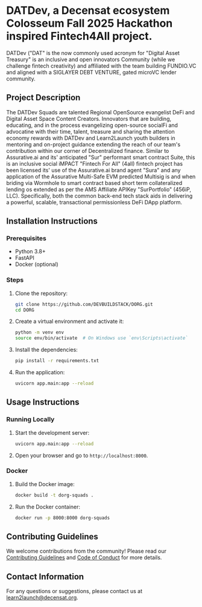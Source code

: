 # DATDev, a Decensat ecosystem Colosseum Fall 2025 Hackathon inspired Fintech4All project.

DATDev ("DAT" is the now commonly used acronym for "Digital Asset Treasury" is an inclusive and open innovators Community (while we challenge fintech creativity) and affiliated with the team building FUNDIO.VC and aligned with a SIGLAYER DEBT VENTURE, gated microVC lender community.

## Project Description

The DATDev Squads are talented Regional OpenSource evangelist DeFi and Digital Asset Space Content Creators. Innovators that are building, educating, and in the process evangelizing open-source socialFi and advocatine with their time, talent, treasure and sharing the attention economy rewards with DATDev and Learn2Launch youth builders in mentoring and on-project guidance extending the reach of our team's contribution within our corner of Decentralized finance. Similar to Assurative.ai and its' anticipated "Sur" performant smart contract Suite, this is an inclusive social iMPACT "Fintech For All" (4all) fintech project has been licensed its' use of the Assurative.ai brand agent "Sura" and any application of the Assurative Multi-Safe EVM predicted Multisig is and when briding via Wormhole to smart contract based short term collateralized lending os extended as per the AMS Affiliate APIKey  "SurPortfolio" (456iP, LLC). Specifically, both the common back-end tech stack aids in delivering a powerful, scalable, transactional permissionless  DeFi DApp platform.
 
## Installation Instructions

### Prerequisites

- Python 3.8+
- FastAPI
- Docker (optional)

### Steps

1. Clone the repository:
   ```sh
   git clone https://github.com/DEVBUILDSTACK/DORG.git
   cd DORG
   ```

2. Create a virtual environment and activate it:
   ```sh
   python -m venv env
   source env/bin/activate  # On Windows use `env\Scripts\activate`
   ```

3. Install the dependencies:
   ```sh
   pip install -r requirements.txt
   ```

4. Run the application:
   ```sh
   uvicorn app.main:app --reload
   ```

## Usage Instructions

### Running Locally

1. Start the development server:
   ```sh
   uvicorn app.main:app --reload
   ```

2. Open your browser and go to `http://localhost:8000`.

### Docker

1. Build the Docker image:
   ```sh
   docker build -t dorg-squads .
   ```

2. Run the Docker container:
   ```sh
   docker run -p 8000:8000 dorg-squads
   ```

## Contributing Guidelines

We welcome contributions from the community! Please read our [Contributing Guidelines](CONTRIBUTING.md) and [Code of Conduct](CODE_OF_CONDUCT.md) for more details.

## Contact Information

For any questions or suggestions, please contact us at [learn2launch@decensat.org](mailto:team@decensat.org).
```

